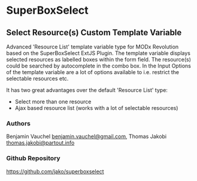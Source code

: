 # SuperBoxSelect
## Select Resource(s) Custom Template Variable

Advanced 'Resource List' template variable type for MODx Revolution based on the 
SuperBoxSelect ExtJS Plugin. The template variable displays selected resources 
as labelled boxes within the form field. The resource(s) could be searched by 
autocomplete in the combo box. In the Input Options of the template variable 
are a lot of options available to i.e. restrict the selectable resources etc.

It has two great advantages over the default 'Resource List' type:
- Select more than one resource
- Ajax based resource list (works with a lot of selectable resources)

### Authors

Benjamin Vauchel <benjamin.vauchel@gmail.com>, Thomas Jakobi <thomas.jakobi@partout.info>

### Github Repository

https://github.com/jako/superboxselect  
